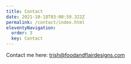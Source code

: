 ```yaml
---
title: Contact
date: 2021-10-18T03:00:59.322Z
permalink: /contact/index.html
eleventyNavigation:
  order: 3
  key: Contact
---
```

Contact me here: [trish@foodandflairdesigns.com](mailto:trish@foodandflairdesigns.com)
